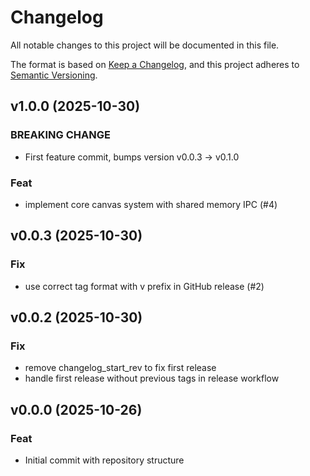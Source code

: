 # Changelog

All notable changes to this project will be documented in this file.

The format is based on [Keep a Changelog](https://keepachangelog.com/en/1.0.0/),
and this project adheres to [Semantic Versioning](https://semver.org/spec/v2.0.0.html).

## v1.0.0 (2025-10-30)

### BREAKING CHANGE

- First feature commit, bumps version v0.0.3 → v0.1.0

### Feat

- implement core canvas system with shared memory IPC (#4)

## v0.0.3 (2025-10-30)

### Fix

- use correct tag format with v prefix in GitHub release (#2)

## v0.0.2 (2025-10-30)

### Fix

- remove changelog_start_rev to fix first release
- handle first release without previous tags in release workflow

## v0.0.0 (2025-10-26)

### Feat

- Initial commit with repository structure

